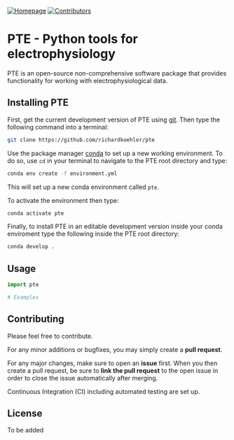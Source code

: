 [![Homepage][homepage-shield]][homepage-url]
[![Contributors][contributors-shield]][contributors-url]


# PTE - Python tools for electrophysiology

PTE is an open-source non-comprehensive software package that provides functionality for working with electrophysiological data.

## Installing PTE

First, get the current development version of PTE using [git](https://git-scm.com/). Then type the following command into a terminal:

```bash
git clone https://github.com/richardkoehler/pte
```

Use the package manager [conda](https://docs.conda.io/projects/conda/en/latest/index.html) to set up a new working environment. To do so, use ``cd`` in your terminal to navigate to the PTE root directory and type:

```bash
conda env create -f environment.yml
```

This will set up a new conda environment called ``pte``.

To activate the environment then type:

```bash
conda activate pte
```

Finally, to install PTE in an editable development version inside your conda enviroment type the following inside the PTE root directory:

```bash
conda develop .
```

## Usage

```python
import pte

# Examples
```

## Contributing
Please feel free to contribute. 

For any minor additions or bugfixes, you may simply create a **pull request**. 

For any major changes, make sure to open an **issue** first. When you then create a pull request, be sure to **link the pull request** to the open issue in order to close the issue automatically after merging.

Continuous Integration (CI) including automated testing are set up.

## License
To be added

<!-- MARKDOWN LINKS & IMAGES -->
<!-- https://www.markdownguide.org/basic-syntax/#reference-style-links -->
[homepage-shield]: https://img.shields.io/static/v1?label=Homepage&message=ICN&logoColor=black&labelColor=grey&logoWidth=20&color=9cf&style=for-the-badge
[homepage-url]: https://www.icneuromodulation.org/
[contributors-shield]: https://img.shields.io/github/contributors/richardkoehler/pte.svg?style=for-the-badge
[contributors-url]: https://github.com/richardkoehler/pte/graphs/contributors
